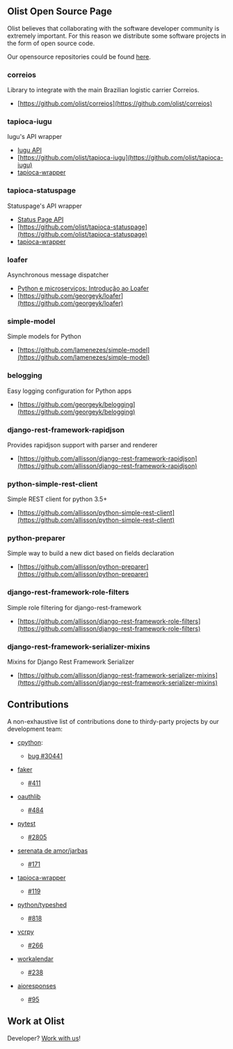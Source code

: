## Olist Open Source Page

Olist believes that collaborating with the software developer community is extremely important. For this reason we distribute some software projects in the form of open source code.

Our opensource repositories could be found [here](https://github.com/olist).

### correios

Library to integrate with the main Brazilian logistic carrier Correios.

  * [https://github.com/olist/correios](https://github.com/olist/correios)


### tapioca-iugu

Iugu's API wrapper

  * [Iugu API](https://dev.iugu.com/v1.0/reference)
  * [https://github.com/olist/tapioca-iugu](https://github.com/olist/tapioca-iugu)
  * [tapioca-wrapper](https://github.com/vintasoftware/tapioca-wrapper/)


### tapioca-statuspage

Statuspage's API wrapper

  * [Status Page API](https://doers.statuspage.io/api/v1/)
  * [https://github.com/olist/tapioca-statuspage](https://github.com/olist/tapioca-statuspage)
  * [tapioca-wrapper](https://github.com/vintasoftware/tapioca-wrapper/)


### loafer

Asynchronous message dispatcher

  * [Python e microserviços: Introdução ao Loafer](https://engineering.olist.com/python-e-microservicos-introducao-ao-loafer-11b047194b2a)
  * [https://github.com/georgeyk/loafer](https://github.com/georgeyk/loafer)


### simple-model

Simple models for Python

  * [https://github.com/lamenezes/simple-model](https://github.com/lamenezes/simple-model)


### belogging

Easy logging configuration for Python apps

  * [https://github.com/georgeyk/belogging](https://github.com/georgeyk/belogging)


### django-rest-framework-rapidjson

Provides rapidjson support with parser and renderer

  * [https://github.com/allisson/django-rest-framework-rapidjson](https://github.com/allisson/django-rest-framework-rapidjson)


### python-simple-rest-client

Simple REST client for python 3.5+

  * [https://github.com/allisson/python-simple-rest-client](https://github.com/allisson/python-simple-rest-client)


### python-preparer

Simple way to build a new dict based on fields declaration

  * [https://github.com/allisson/python-preparer](https://github.com/allisson/python-preparer)


### django-rest-framework-role-filters

Simple role filtering for django-rest-framework

  * [https://github.com/allisson/django-rest-framework-role-filters](https://github.com/allisson/django-rest-framework-role-filters)


### django-rest-framework-serializer-mixins

Mixins for Django Rest Framework Serializer

  * [https://github.com/allisson/django-rest-framework-serializer-mixins](https://github.com/allisson/django-rest-framework-serializer-mixins)


## Contributions

A non-exhaustive list of contributions done to thirdy-party projects by our development team:

  * [cpython](https://github.com/python/cpython):
    * [bug #30441](https://github.com/python/cpython/pull/2409)

  * [faker](https://github.com/joke2k/faker)
    * [#411](https://github.com/joke2k/faker/pull/411)

  * [oauthlib](https://github.com/idan/oauthlib)
    * [#484](https://github.com/idan/oauthlib/pull/484)

  * [pytest](https://github.com/pytest-dev/pytest)
    * [#2805](https://github.com/pytest-dev/pytest/pull/2808)

  * [serenata de amor/jarbas](https://github.com/datasciencebr/jarbas)
    * [#171](https://github.com/datasciencebr/jarbas/pull/171)

  * [tapioca-wrapper](https://github.com/vintasoftware/tapioca-wrapper)
    * [#119](https://github.com/vintasoftware/tapioca-wrapper/pull/119)

  * [python/typeshed](https://github.com/python/typeshed)
    * [#818](https://github.com/python/typeshed/pull/818)

  * [vcrpy](https://github.com/kevin1024/vcrpy)
    * [#266](https://github.com/kevin1024/vcrpy/pull/266)

  * [workalendar](https://github.com/novafloss/workalendar)
    * [#238](https://github.com/novafloss/workalendar/pull/238)

  * [aioresponses](https://github.com/pnuckowski/aioresponses)
    * [#95](https://github.com/pnuckowski/aioresponses/pull/95)


## Work at Olist

Developer? [Work with us](https://github.com/olist/work-at-olist)!
